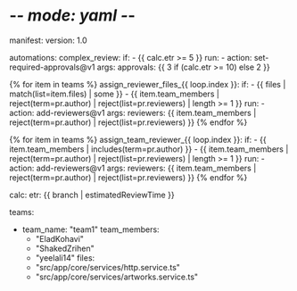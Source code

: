   # -*- mode: yaml -*-

manifest:
  version: 1.0

automations:
  complex_review:
    if:
      - {{ calc.etr >= 5 }}
    run:
      - action: set-required-approvals@v1
        args:
          approvals: {{ 3 if (calc.etr >= 10) else 2 }}

  {% for item in teams %}
  assign_reviewer_files_{{ loop.index }}:
    if:
      - {{ files | match(list=item.files) | some }}
      - {{ item.team_members | reject(term=pr.author) | reject(list=pr.reviewers) | length >= 1 }}
    run:
      - action: add-reviewers@v1
        args:
          reviewers: {{ item.team_members | reject(term=pr.author) | reject(list=pr.reviewers) }}
  {% endfor %}

  {% for item in teams %}
  assign_team_reviewer_{{ loop.index }}:
    if:
      - {{ item.team_members | includes(term=pr.author) }}
      - {{ item.team_members | reject(term=pr.author) | reject(list=pr.reviewers) | length >= 1 }}
    run:
      - action: add-reviewers@v1
        args:
          reviewers: {{ item.team_members | reject(term=pr.author) | reject(list=pr.reviewers) }}
  {% endfor %}

calc:
  etr: {{ branch | estimatedReviewTime }}

teams:
  - team_name: "team1"
    team_members:
      - "EladKohavi"
      - "ShakedZrihen"
      - "yeelali14"
    files:
      - "src/app/core/services/http.service.ts"
      - "src/app/core/services/artworks.service.ts"
